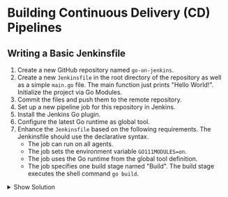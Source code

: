 # Building Continuous Delivery (CD) Pipelines

## Writing a Basic Jenkinsfile

1. Create a new GitHub repository named `go-on-jenkins`.
2. Create a new `Jenkinsfile` in the root directory of the repository as well as a simple `main.go` file. The main function just prints "Hello World!". Initialize the project via Go Modules.
3. Commit the files and push them to the remote repository.
4. Set up a new pipeline job for this repository in Jenkins.
5. Install the Jenkins Go plugin.
6. Configure the latest Go runtime as global tool.
7. Enhance the `Jenkinsfile` based on the following requirements. The Jenkinsfile should use the declarative syntax.
    * The job can run on all agents.
    * The job sets the environment variable `GO111MODULES=on`.
    * The job uses the Go runtime from the global tool definition.
    * The job specifies one build stage named "Build". The build stage executes the shell command `go build`.

<details><summary>Show Solution</summary>
<p>

Create a new job.

![New Job](./images/12-basic-jenkinsfile/new-job.png)

Configure the appropriate SCM.

![Job SCM](./images/12-basic-jenkinsfile/job-scm.png)

Install the Go plugin.

![Go Plugin](./images/12-basic-jenkinsfile/go-plugin.png)

Configure a Go runtime as global tool.

![Go Global Tool](./images/12-basic-jenkinsfile/go-global-tool.png)

The final `Jenkinsfile` looks similar to the solution below.

```groovy
pipeline {
    agent any
    tools {
        go 'go-1.12'
    }
    environment {
        GO111MODULE = 'on'
    }
    stages {
        stage('Build') {
            steps {
                sh 'go build'
            }
        }
    }
}
```

A build of the job installs the Go runtime and executes the build step.

![Declarative Pipeline](./images/12-basic-jenkinsfile/declarative-pipeline.png)

</p>
</details>